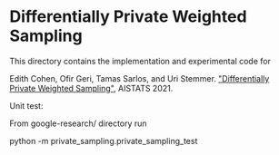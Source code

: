 # Differentially Private Weighted Sampling

This directory contains the implementation and experimental code for

Edith Cohen, Ofir Geri, Tamas Sarlos, and Uri Stemmer.
["Differentially Private Weighted Sampling"](https://arxiv.org/abs/2010.13048), AISTATS 2021.

Unit test:

From google-research/ directory run

python -m private_sampling.private_sampling_test

